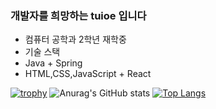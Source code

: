 ### 개발자를 희망하는 tuioe 입니다 
- 컴퓨터 공학과 2학년 재학중
- 기술 스택
- Java + Spring
- HTML,CSS,JavaScript + React
 
[![trophy](https://github-profile-trophy.vercel.app/?username=tuioe5679&theme=onedark)](https://github.com/tuioe5679/github-readme-stats)
![Anurag's GitHub stats](https://github-readme-stats.vercel.app/api?username=tuioe5679&show_icons=true)
[![Top Langs](https://github-readme-stats.vercel.app/api/top-langs/?username=tuioe5679)](https://github.com/tuioe5679/github-readme-stats)







